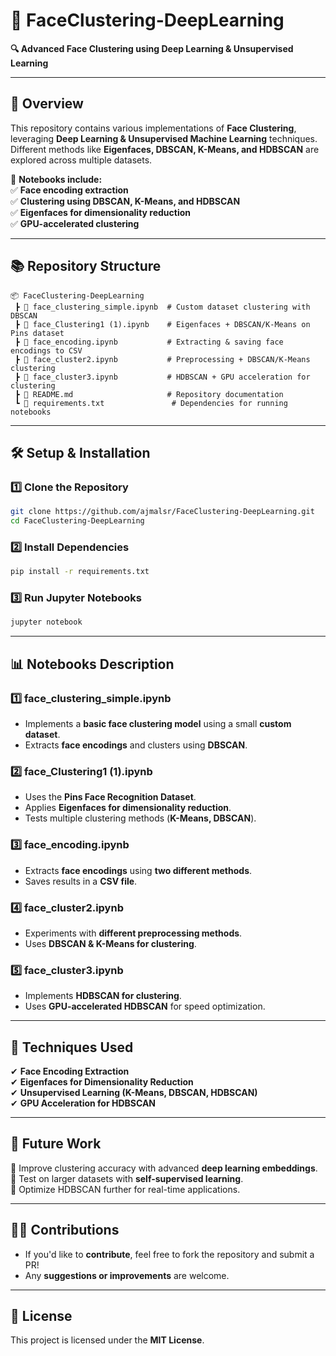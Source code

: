 # 🚀 FaceClustering-DeepLearning

**🔍 Advanced Face Clustering using Deep Learning & Unsupervised Learning**

---

## 📌 Overview  
This repository contains various implementations of **Face Clustering**, leveraging **Deep Learning & Unsupervised Machine Learning** techniques. Different methods like **Eigenfaces, DBSCAN, K-Means, and HDBSCAN** are explored across multiple datasets.  

📝 **Notebooks include:**  
✅ **Face encoding extraction**  
✅ **Clustering using DBSCAN, K-Means, and HDBSCAN**  
✅ **Eigenfaces for dimensionality reduction**  
✅ **GPU-accelerated clustering**  

---

## 📚 Repository Structure
```
📦 FaceClustering-DeepLearning
 ┣ 📄 face_clustering_simple.ipynb  # Custom dataset clustering with DBSCAN
 ┣ 📄 face_Clustering1 (1).ipynb    # Eigenfaces + DBSCAN/K-Means on Pins dataset
 ┣ 📄 face_encoding.ipynb           # Extracting & saving face encodings to CSV
 ┣ 📄 face_cluster2.ipynb           # Preprocessing + DBSCAN/K-Means clustering
 ┣ 📄 face_cluster3.ipynb           # HDBSCAN + GPU acceleration for clustering
 ┣ 📄 README.md                     # Repository documentation
 ┗ 📄 requirements.txt               # Dependencies for running notebooks
```

---

## 🛠️ Setup & Installation  
### **1️⃣ Clone the Repository**  
```sh
git clone https://github.com/ajmalsr/FaceClustering-DeepLearning.git
cd FaceClustering-DeepLearning
```

### **2️⃣ Install Dependencies**  
```sh
pip install -r requirements.txt
```

### **3️⃣ Run Jupyter Notebooks**  
```sh
jupyter notebook
```

---

## 📊 Notebooks Description  
### **1️⃣ face_clustering_simple.ipynb**  
- Implements a **basic face clustering model** using a small **custom dataset**.  
- Extracts **face encodings** and clusters using **DBSCAN**.  

### **2️⃣ face_Clustering1 (1).ipynb**  
- Uses the **Pins Face Recognition Dataset**.  
- Applies **Eigenfaces for dimensionality reduction**.  
- Tests multiple clustering methods (**K-Means, DBSCAN**).  

### **3️⃣ face_encoding.ipynb**  
- Extracts **face encodings** using **two different methods**.  
- Saves results in a **CSV file**.  

### **4️⃣ face_cluster2.ipynb**  
- Experiments with **different preprocessing methods**.  
- Uses **DBSCAN & K-Means for clustering**.  

### **5️⃣ face_cluster3.ipynb**  
- Implements **HDBSCAN for clustering**.  
- Uses **GPU-accelerated HDBSCAN** for speed optimization.  

---

## 🔬 Techniques Used  
✔ **Face Encoding Extraction**  
✔ **Eigenfaces for Dimensionality Reduction**  
✔ **Unsupervised Learning (K-Means, DBSCAN, HDBSCAN)**  
✔ **GPU Acceleration for HDBSCAN**  

---

## 📌 Future Work  
🔹 Improve clustering accuracy with advanced **deep learning embeddings**.  
🔹 Test on larger datasets with **self-supervised learning**.  
🔹 Optimize HDBSCAN further for real-time applications.  

---

## 👨‍💻 Contributions  
- If you'd like to **contribute**, feel free to fork the repository and submit a PR!  
- Any **suggestions or improvements** are welcome.  

---

## 📝 License  
This project is licensed under the **MIT License**.  


